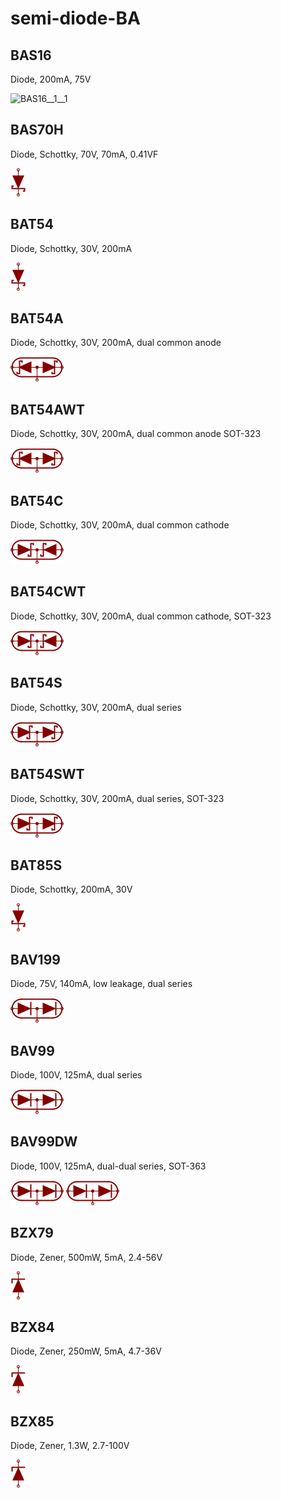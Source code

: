 # semi-diode-BA

## BAS16
Diode, 200mA, 75V

![BAS16__1__1](/images/_semi__DIODE__1__1.png?raw=true) 

## BAS70H
Diode, Schottky, 70V, 70mA, 0.41VF

![BAS70H__1__1](/images/_semi__SCHOTTKY__1__1.png?raw=true) 

## BAT54
Diode, Schottky, 30V, 200mA

![BAT54__1__1](/images/_semi__SCHOTTKY__1__1.png?raw=true) 

## BAT54A
Diode, Schottky, 30V, 200mA, dual common anode

![BAT54A__1__1](/images/_semi__SCHOTTKY-CA__1__1.png?raw=true) 

## BAT54AWT
Diode, Schottky, 30V, 200mA, dual common anode SOT-323

![BAT54AWT__1__1](/images/_semi__SCHOTTKY-CA__1__1.png?raw=true) 

## BAT54C
Diode, Schottky, 30V, 200mA, dual common cathode

![BAT54C__1__1](/images/_semi__SCHOTTKY-CK__1__1.png?raw=true) 

## BAT54CWT
Diode, Schottky, 30V, 200mA, dual common cathode, SOT-323

![BAT54CWT__1__1](/images/_semi__SCHOTTKY-CK__1__1.png?raw=true) 

## BAT54S
Diode, Schottky, 30V, 200mA, dual series

![BAT54S__1__1](/images/_semi__SCHOTTKY-SERIES__1__1.png?raw=true) 

## BAT54SWT
Diode, Schottky, 30V, 200mA, dual series, SOT-323

![BAT54SWT__1__1](/images/_semi__SCHOTTKY-SERIES__1__1.png?raw=true) 

## BAT85S
Diode, Schottky, 200mA, 30V

![BAT85S__1__1](/images/_semi__SCHOTTKY__1__1.png?raw=true) 

## BAV199
Diode, 75V, 140mA, low leakage, dual series

![BAV199__1__1](/images/_semi__DIODE-SERIES__1__1.png?raw=true) 

## BAV99
Diode, 100V, 125mA, dual series

![BAV99__1__1](/images/_semi__DIODE-SERIES__1__1.png?raw=true) 

## BAV99DW
Diode, 100V, 125mA, dual-dual series, SOT-363

![BAV99DW__1__1](/images/_semi__DIODE-SERIES__1__1.png?raw=true) 
![BAV99DW__2__1](/images/_semi__DIODE-SERIES__1__1.png?raw=true) 

## BZX79
Diode, Zener, 500mW, 5mA, 2.4-56V

![BZX79__1__1](/images/_semi__ZENER__1__1.png?raw=true) 

## BZX84
Diode, Zener, 250mW, 5mA, 4.7-36V

![BZX84__1__1](/images/_semi__ZENER__1__1.png?raw=true) 

## BZX85
Diode, Zener, 1.3W, 2.7-100V

![BZX85__1__1](/images/_semi__ZENER__1__1.png?raw=true) 

